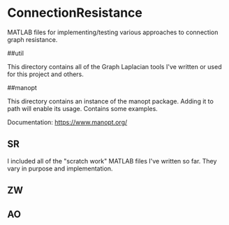 # ConnectionResistance
MATLAB files for implementing/testing various approaches to connection graph resistance.


##util

This directory contains all of the Graph Laplacian tools I've written or used for this project and others.

##manopt

This directory contains an instance of the manopt package. Adding it to path will enable its usage. Contains some examples.

Documentation: https://www.manopt.org/

## SR

I included all of the "scratch work" MATLAB files I've written so far. They vary in purpose and implementation.

## ZW

## AO
